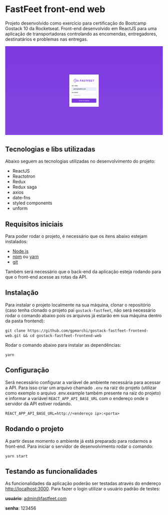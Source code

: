 # FastFeet front-end web

Projeto desenvolvido como exercício para certificação do Bootcamp Gostack 10 da Rocketseat. Front-end desenvolvido em ReactJS para uma aplicação de transportadoras controlando as encomendas, entregadores, destinatários e problemas nas entregas.

<div align="center">
    <img alt="FastFeet" title="FastFeet" src=".github/fastfeet-web.gif" />
</div>

## Tecnologias e libs utilizadas

Abaixo seguem as tecnologias utilizadas no desenvolvimento do projeto:

- ReactJS
- Reactotron
- Redux
- Redux saga
- axios
- date-fns
- styled components
- unform

## Requisitos iniciais

Para poder rodar o projeto, é necessário que os itens abaixo estejam instalados:

- [Node.js](https://nodejs.org/en/download/)
- [npm](https://www.npmjs.com/get-npm) ou [yarn](https://classic.yarnpkg.com/en/docs/install/#mac-stable)
- [git](https://git-scm.com/downloads)

Também será necessário que o back-end da aplicação esteja rodando para que o front-end acesse as rotas da API.

## Instalação

Para instalar o projeto localmente na sua máquina, clonar o repositório (caso tenha clonado o projeto pai `gostack-fastfeet`, não será necessário rodar o comando abaixo pois os arquivos já estarão em sua máquina dentro da pasta frontend):

    git clone https://github.com/gpmarchi/gostack-fastfeet-frontend-web.git && cd gostack-fastfeet-frontend-web

Rodar o comando abaixo para instalar as dependências:

    yarn

## Configuração

Será necessário configurar a variável de ambiente necessária para acessar a API. Para isso criar um arquivo chamado `.env` na raiz do projeto (utilizar como exemplo o arquivo .env.example também presente na raiz do projeto) e informar a variável `REACT_APP_API_BASE_URL` com o endereço onde o servidor da API estiver rodando.

    REACT_APP_API_BASE_URL=http://<endereço ip>:<porta>

## Rodando o projeto

A partir desse momento o ambiente já está preparado para rodarmos a front-end. Para iniciar o servidor de desenvolvimento rodar o comando:

    yarn start

## Testando as funcionalidades

As funcionalidades da aplicação poderão ser testadas através do endereço [http://localhost:3000](http://localhost:3000). Para fazer o login utilizar o usuário padrão de testes:

**usuário**: admin@fastfeet.com

**senha**: 123456
